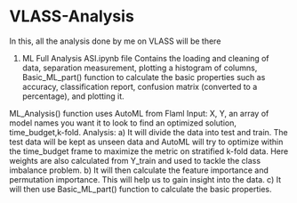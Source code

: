 # VLASS-Analysis
In this, all the analysis done by me on VLASS will be there

1. ML Full Analysis ASI.ipynb file 
Contains the loading and cleaning of data, separation measurement, plotting a histogram of columns, Basic_ML_part() function to calculate the basic properties such as accuracy, classification report, confusion matrix (converted to a percentage), and plotting it. 

ML_Analysis() function uses AutoML from Flaml 
Input: X, Y, an array of model names you want it to look to find an optimized solution, time_budget,k-fold.
Analysis: 
  a) It will divide the data into test and train. The test data will be kept as unseen data and AutoML will try to optimize within the time_budget frame to maximize the metric on 
     stratified k-fold data. Here weights are also calculated from Y_train and used to tackle the class imbalance problem.
  b) It will then calculate the feature importance and permutation importance. This will help us to gain insight into the data.
  c) It will then use Basic_ML_part() function to calculate the basic properties.
